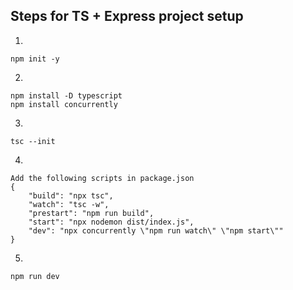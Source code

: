 ## Steps for TS + Express project setup

1.

```
npm init -y
```

2.

```
npm install -D typescript
npm install concurrently
```

3.

```
tsc --init
```

4.

```
Add the following scripts in package.json
{
    "build": "npx tsc",
    "watch": "tsc -w",
    "prestart": "npm run build",
    "start": "npx nodemon dist/index.js",
    "dev": "npx concurrently \"npm run watch\" \"npm start\""
}
```

5.

```
npm run dev
```
